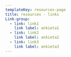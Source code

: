 ```yaml
---
templateKey: resources-page
title: resources - links
Link-group:
  - link: link1
    link label: ankieta1
  - link: link2
    link label: ankieta2
  - link: link3
    link label: ankieta3
---
```


